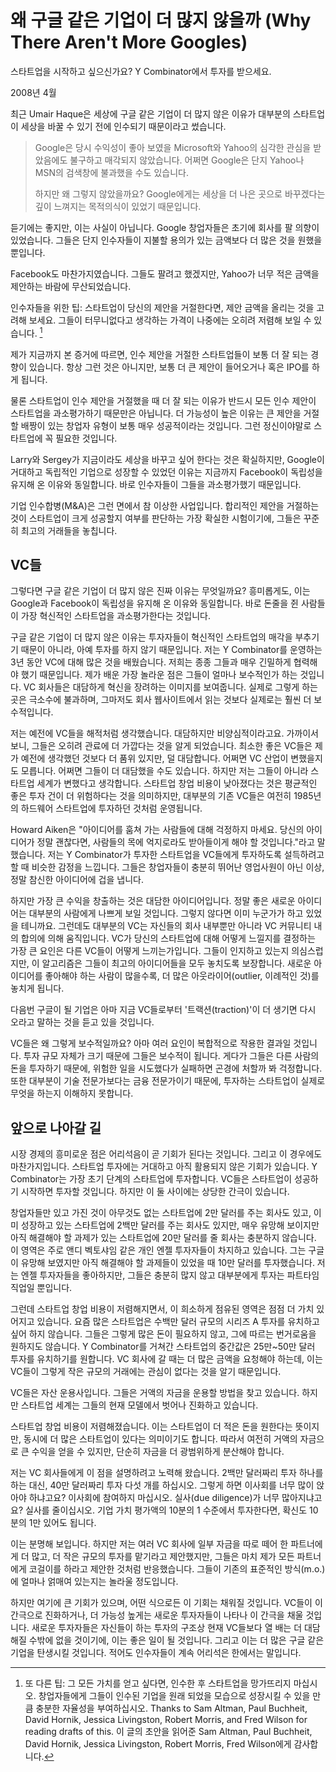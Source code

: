 # 왜 구글 같은 기업이 더 많지 않을까 (Why There Aren't More Googles)

스타트업을 시작하고 싶으신가요? Y Combinator에서 투자를 받으세요.

2008년 4월

최근 Umair Haque은 세상에 구글 같은 기업이 더 많지 않은 이유가 대부분의 스타트업이 세상을 바꿀 수 있기 전에 인수되기 때문이라고 썼습니다.

> Google은 당시 수익성이 좋아 보였을 Microsoft와 Yahoo의 심각한 관심을 받았음에도 불구하고 매각되지 않았습니다. 어쩌면 Google은 단지 Yahoo나 MSN의 검색창에 불과했을 수도 있습니다.
> 
> 하지만 왜 그렇지 않았을까요? Google에게는 세상을 더 나은 곳으로 바꾸겠다는 깊이 느껴지는 목적의식이 있었기 때문입니다.

듣기에는 좋지만, 이는 사실이 아닙니다. Google 창업자들은 초기에 회사를 팔 의향이 있었습니다. 그들은 단지 인수자들이 지불할 용의가 있는 금액보다 더 많은 것을 원했을 뿐입니다.

Facebook도 마찬가지였습니다. 그들도 팔려고 했겠지만, Yahoo가 너무 적은 금액을 제안하는 바람에 무산되었습니다.

인수자들을 위한 팁: 스타트업이 당신의 제안을 거절한다면, 제안 금액을 올리는 것을 고려해 보세요. 그들이 터무니없다고 생각하는 가격이 나중에는 오히려 저렴해 보일 수 있습니다. [^1]

제가 지금까지 본 증거에 따르면, 인수 제안을 거절한 스타트업들이 보통 더 잘 되는 경향이 있습니다. 항상 그런 것은 아니지만, 보통 더 큰 제안이 들어오거나 혹은 IPO를 하게 됩니다.

물론 스타트업이 인수 제안을 거절했을 때 더 잘 되는 이유가 반드시 모든 인수 제안이 스타트업을 과소평가하기 때문만은 아닙니다. 더 가능성이 높은 이유는 큰 제안을 거절할 배짱이 있는 창업자 유형이 보통 매우 성공적이라는 것입니다. 그런 정신이야말로 스타트업에 꼭 필요한 것입니다.

Larry와 Sergey가 지금이라도 세상을 바꾸고 싶어 한다는 것은 확실하지만, Google이 거대하고 독립적인 기업으로 성장할 수 있었던 이유는 지금까지 Facebook이 독립성을 유지해 온 이유와 동일합니다. 바로 인수자들이 그들을 과소평가했기 때문입니다.

기업 인수합병(M&A)은 그런 면에서 참 이상한 사업입니다. 합리적인 제안을 거절하는 것이 스타트업이 크게 성공할지 여부를 판단하는 가장 확실한 시험이기에, 그들은 꾸준히 최고의 거래들을 놓칩니다.

## VC들

그렇다면 구글 같은 기업이 더 많지 않은 진짜 이유는 무엇일까요? 흥미롭게도, 이는 Google과 Facebook이 독립성을 유지해 온 이유와 동일합니다. 바로 돈줄을 쥔 사람들이 가장 혁신적인 스타트업을 과소평가한다는 것입니다.

구글 같은 기업이 더 많지 않은 이유는 투자자들이 혁신적인 스타트업의 매각을 부추기기 때문이 아니라, 아예 투자를 하지 않기 때문입니다.
저는 Y Combinator를 운영하는 3년 동안 VC에 대해 많은 것을 배웠습니다. 저희는 종종 그들과 매우 긴밀하게 협력해야 했기 때문입니다.
제가 배운 가장 놀라운 점은 그들이 얼마나 보수적인가 하는 것입니다. VC 회사들은 대담하게 혁신을 장려하는 이미지를 보여줍니다.
실제로 그렇게 하는 곳은 극소수에 불과하며, 그마저도 회사 웹사이트에서 읽는 것보다 실제로는 훨씬 더 보수적입니다.

저는 예전에 VC들을 해적처럼 생각했습니다. 대담하지만 비양심적이라고요.
가까이서 보니, 그들은 오히려 관료에 더 가깝다는 것을 알게 되었습니다.
최소한 좋은 VC들은 제가 예전에 생각했던 것보다 더 품위 있지만, 덜 대담합니다. 어쩌면 VC 산업이 변했을지도 모릅니다. 어쩌면 그들이 더 대담했을 수도 있습니다.
하지만 저는 그들이 아니라 스타트업 세계가 변했다고 생각합니다. 스타트업 창업 비용이 낮아졌다는 것은 평균적인 좋은 투자 건이 더 위험하다는 것을 의미하지만, 대부분의 기존 VC들은 여전히 1985년의 하드웨어 스타트업에 투자하던 것처럼 운영됩니다.

Howard Aiken은 "아이디어를 훔쳐 가는 사람들에 대해 걱정하지 마세요. 당신의 아이디어가 정말 괜찮다면, 사람들의 목에 억지로라도 받아들이게 해야 할 것입니다."라고 말했습니다.
저는 Y Combinator가 투자한 스타트업을 VC들에게 투자하도록 설득하려고 할 때 비슷한 감정을 느낍니다. 그들은 창업자들이 충분히 뛰어난 영업사원이 아닌 이상, 정말 참신한 아이디어에 겁을 냅니다.

하지만 가장 큰 수익을 창출하는 것은 대담한 아이디어입니다. 정말 좋은 새로운 아이디어는 대부분의 사람에게 나쁘게 보일 것입니다. 그렇지 않다면 이미 누군가가 하고 있었을 테니까요.
그런데도 대부분의 VC는 자신들의 회사 내부뿐만 아니라 VC 커뮤니티 내의 합의에 의해 움직입니다. VC가 당신의 스타트업에 대해 어떻게 느낄지를 결정하는 가장 큰 요인은 다른 VC들이 어떻게 느끼는가입니다.
그들이 인지하고 있는지 의심스럽지만, 이 알고리즘은 그들이 최고의 아이디어들을 모두 놓치도록 보장합니다. 새로운 아이디어를 좋아해야 하는 사람이 많을수록, 더 많은 아웃라이어(outlier, 이례적인 것)를 놓치게 됩니다.

다음번 구글이 될 기업은 아마 지금 VC들로부터 '트랙션(traction)'이 더 생기면 다시 오라고 말하는 것을 듣고 있을 것입니다.

VC들은 왜 그렇게 보수적일까요? 아마 여러 요인이 복합적으로 작용한 결과일 것입니다.
투자 규모 자체가 크기 때문에 그들은 보수적이 됩니다.
게다가 그들은 다른 사람의 돈을 투자하기 때문에, 위험한 일을 시도했다가 실패하면 곤경에 처할까 봐 걱정합니다.
또한 대부분이 기술 전문가보다는 금융 전문가이기 때문에, 투자하는 스타트업이 실제로 무엇을 하는지 이해하지 못합니다.

## 앞으로 나아갈 길

시장 경제의 흥미로운 점은 어리석음이 곧 기회가 된다는 것입니다. 그리고 이 경우에도 마찬가지입니다. 스타트업 투자에는 거대하고 아직 활용되지 않은 기회가 있습니다. Y Combinator는 가장 초기 단계의 스타트업에 투자합니다. VC들은 스타트업이 성공하기 시작하면 투자할 것입니다. 하지만 이 둘 사이에는 상당한 간극이 있습니다.

창업자들만 있고 가진 것이 아무것도 없는 스타트업에 2만 달러를 주는 회사도 있고, 이미 성장하고 있는 스타트업에 2백만 달러를 주는 회사도 있지만, 매우 유망해 보이지만 아직 해결해야 할 과제가 있는 스타트업에 20만 달러를 줄 회사는 충분하지 않습니다.
이 영역은 주로 앤디 벡토샤임 같은 개인 엔젤 투자자들이 차지하고 있습니다. 그는 구글이 유망해 보였지만 아직 해결해야 할 과제들이 있었을 때 10만 달러를 투자했습니다. 저는 엔젤 투자자들을 좋아하지만, 그들은 충분히 많지 않고 대부분에게 투자는 파트타임 직업일 뿐입니다.

그런데 스타트업 창업 비용이 저렴해지면서, 이 희소하게 점유된 영역은 점점 더 가치 있어지고 있습니다. 요즘 많은 스타트업은 수백만 달러 규모의 시리즈 A 투자를 유치하고 싶어 하지 않습니다. 그들은 그렇게 많은 돈이 필요하지 않고, 그에 따르는 번거로움을 원하지도 않습니다. Y Combinator를 거쳐간 스타트업의 중간값은 25만~50만 달러 투자를 유치하기를 원합니다. VC 회사에 갈 때는 더 많은 금액을 요청해야 하는데, 이는 VC들이 그렇게 작은 규모의 거래에는 관심이 없다는 것을 알기 때문입니다.

VC들은 자산 운용사입니다. 그들은 거액의 자금을 운용할 방법을 찾고 있습니다. 하지만 스타트업 세계는 그들의 현재 모델에서 벗어나 진화하고 있습니다.

스타트업 창업 비용이 저렴해졌습니다. 이는 스타트업이 더 적은 돈을 원한다는 뜻이지만, 동시에 더 많은 스타트업이 있다는 의미이기도 합니다. 따라서 여전히 거액의 자금으로 큰 수익을 얻을 수 있지만, 단순히 자금을 더 광범위하게 분산해야 합니다.

저는 VC 회사들에게 이 점을 설명하려고 노력해 왔습니다. 2백만 달러짜리 투자 하나를 하는 대신, 40만 달러짜리 투자 다섯 개를 하십시오. 그렇게 하면 이사회를 너무 많이 앉아야 하냐고요? 이사회에 참여하지 마십시오. 실사(due diligence)가 너무 많아지냐고요? 실사를 줄이십시오. 기업 가치 평가액의 10분의 1 수준에서 투자한다면, 확신도 10분의 1만 있어도 됩니다.

이는 분명해 보입니다. 하지만 저는 여러 VC 회사에 일부 자금을 따로 떼어 한 파트너에게 더 많고, 더 작은 규모의 투자를 맡기라고 제안했지만, 그들은 마치 제가 모든 파트너에게 코걸이를 하라고 제안한 것처럼 반응했습니다. 그들이 기존의 표준적인 방식(m.o.)에 얼마나 얽매여 있는지는 놀라울 정도입니다.

하지만 여기에 큰 기회가 있으며, 어떤 식으로든 이 기회는 채워질 것입니다. VC들이 이 간극으로 진화하거나, 더 가능성 높게는 새로운 투자자들이 나타나 이 간극을 채울 것입니다. 새로운 투자자들은 자신들이 하는 투자의 구조상 현재 VC들보다 열 배는 더 대담해질 수밖에 없을 것이기에, 이는 좋은 일이 될 것입니다. 그리고 이는 더 많은 구글 같은 기업을 탄생시킬 것입니다. 적어도 인수자들이 계속 어리석은 한에서는 말입니다.

[^1]: 또 다른 팁: 그 모든 가치를 얻고 싶다면, 인수한 후 스타트업을 망가뜨리지 마십시오. 창업자들에게 그들이 인수된 기업을 원래 되었을 모습으로 성장시킬 수 있을 만큼 충분한 자율성을 부여하십시오.
Thanks to Sam Altman, Paul Buchheit, David Hornik, Jessica Livingston, Robert Morris, and Fred Wilson for reading drafts of this.
이 글의 초안을 읽어준 Sam Altman, Paul Buchheit, David Hornik, Jessica Livingston, Robert Morris, Fred Wilson에게 감사합니다.